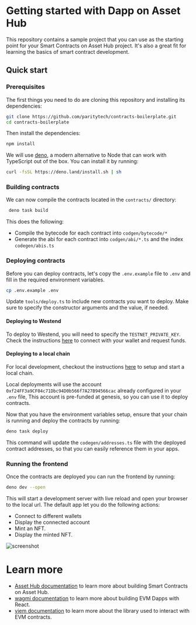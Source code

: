 # Getting started with Dapp on Asset Hub

This repository contains a sample project that you can use as the starting point
for your Smart Contracts on Asset Hub project. It's also a great fit for learning the basics of
smart contract development.

## Quick start

### Prerequisites

The first things you need to do are cloning this repository and installing its
dependencies:

```sh
git clone https://github.com/paritytech/contracts-boilerplate.git
cd contracts-boilerplate
```

Then install the dependencies:

```sh
npm install
```

We will use [deno](https://deno.com), a modern alternative to Node that can work with TypeScript out of the box.
You can install it by running:

```sh
curl -fsSL https://deno.land/install.sh | sh
```

### Building contracts

We can now compile the contracts located in the `contracts/` directory:

```sh
 deno task build
```

This does the following:

- Compile the bytecode for each contract into `codgen/bytecode/*`
- Generate the abi for each contract into `codgen/abi/*.ts` and the index `codegen/abis.ts`

### Deploying contracts

Before you can deploy contracts, let's copy the `.env.example` file to `.env` and fill in the required environment variables.

```sh
cp .env.example .env
```

Update `tools/deploy.ts` to include new contracts you want to deploy.
Make sure to specify the constructor arguments and the value, if needed.

#### Deploying to Westend

To deploy to Westend, you will need to specify the `TESTNET_PRIVATE_KEY`.
Check the instructions [here](https://contracts.polkadot.io/connect-to-asset-hub) to connect with your wallet and request funds.

#### Deploying to a local chain

For local development, checkout the instructions [here](https://contracts.polkadot.io/work-with-a-local-node) to setup and start a local chain.

Local deployments will use the account `0xf24FF3a9CF04c71Dbc94D0b566f7A27B94566cac` already configured in your `.env` file, This account is pre-funded at genesis, so you can use it to deploy contracts.

Now that you have the environment variables setup, ensure that your chain is running and deploy the contracts by running:

```sh
deno task deploy
```

This command will update the `codegen/addresses.ts` file with the deployed contract addresses, so that you can easily reference them in your apps.

### Running the frontend

Once the contracts are deployed you can run the frontend by running:

```sh
deno dev --open
```

This will start a development server with live reload and open your browser to the local url.
The default app let you do the following actions:

- Connect to different wallets
- Display the connected account
- Mint an NFT.
- Display the minted NFT.

![screenshot](https://github.com/user-attachments/assets/1fda3678-c22b-4f7d-a0be-68e01662b329)

# Learn more

- [Asset Hub documentation](https://contracts.polkadot.io) to learn more about building Smart Contracts on Asset Hub.
- [wagmi documentation](https://wagmi.sh/) to learn more about building EVM Dapps with React.
- [viem documentation](https://viem.sh/) to learn more about the library used to interact with EVM contracts.
